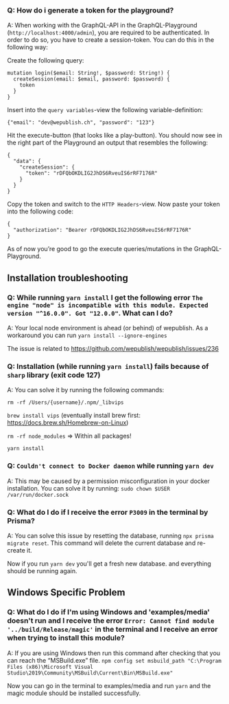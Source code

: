 ### Q: How do i generate a token for the playground?

A: When working with the GraphQL-API in the GraphQL-Playground (`http://localhost:4000/admin`), you are required to be authenticated. In order to do so, you have to create a session-token. You can do this in the following way:

Create the following query:

```
mutation login($email: String!, $password: String!) {
  createSession(email: $email, password: $password) {
    token
  }
}
```

Insert into the `query variables`-view the following variable-definition:

```
{"email": "dev@wepublish.ch", "password": "123"}
```

Hit the execute-button (that looks like a play-button). You should now see in the right part of the Playground an output that resembles the following:

```
{
  "data": {
    "createSession": {
      "token": "rDFQbOKDLIG2JhDS6RveuIS6rRF7176R"
    }
  }
}
```

Copy the token and switch to the `HTTP Headers`-view. Now paste your token into the following code:

```
{
  "authorization": "Bearer rDFQbOKDLIG2JhDS6RveuIS6rRF7176R"
}
```

As of now you’re good to go the execute queries/mutations in the GraphQL-Playground.

## Installation troubleshooting

### Q: While running `yarn install` I get the following error `The engine "node" is incompatible with this module. Expected version "^16.0.0". Got "12.0.0"`. What can I do?

A: Your local node environment is ahead (or behind) of wepublish.
As a workaround you can run `yarn install --ignore-engines`

The issue is related to https://github.com/wepublish/wepublish/issues/236

### Q: Installation (while running `yarn install`) fails because of `sharp` library (exit code 127)

A: You can solve it by running the following commands:

`rm -rf /Users/{username}/.npm/_libvips`

`brew install vips` (eventually install brew first: https://docs.brew.sh/Homebrew-on-Linux)

`rm -rf node_modules` => Within all packages!

`yarn install`

### Q: `Couldn't connect to Docker daemon` while running `yarn dev`

A: This may be caused by a permission misconfiguration in your docker installation.
You can solve it by running: `sudo chown $USER /var/run/docker.sock`

### Q: What do I do if I receive the error `P3009` in the terminal by Prisma?

A: You can solve this issue by resetting the database, running `npx prisma migrate reset`. This command will delete the current database and re-create it.

Now if you run `yarn dev` you'll get a fresh new database. and everything should be running again.

## Windows Specific Problem

### Q: What do I do if I'm using Windows and 'examples/media' doesn't run and I receive the error `Error: Cannot find module '../build/Release/magic'` in the terminal and I receive an error when trying to install this module?

A: If you are using Windows then run this command after checking that you can reach the “MSBuild.exe” file.
`npm config set msbuild_path "C:\Program Files (x86)\Microsoft Visual Studio\2019\Community\MSBuild\Current\Bin\MSBuild.exe"`

Now you can go in the terminal to examples/media and run `yarn` and the magic module should be installed successfully.
